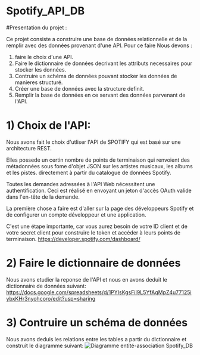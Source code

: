 # Spotify_API_DB
#Presentation du projet :

  Ce projet consiste a construire une base de données relationnelle et de la remplir avec des données provenant d'une API.
  Pour ce faire Nous devons :
  1) faire le choix d'une API.
  2) Faire le dictionnaire de données decrivant les attributs necessaires pour stocker les données.
  3) Contruire un schéma de données pouvant stocker les données de manieres structuré.
  4) Créer une base de données avec la structure definit.
  5) Remplir la base de données en ce servant des données parvenant de l'API.
  
 # 1) Choix de l'API:
   Nous avons fait le choix d'utliser l'API de SPOTIFY qui est basé sur une architecture REST.
   
   Elles possede un certin nombre de points de terminaison qui renvoient des métadonnées sous fome d'objet JSON sur les artistes musicaux, les albums et les pistes. directement à partir du catalogue de données Spotify.
   
   Toutes les demandes adressées à l'API Web nécessitent une authentification. Ceci est réalisé en envoyant un jeton d'accès OAuth valide dans l'en-tête de la demande.
   
   La première chose a faire est d'aller sur la page des développeurs Spotify et de configurer un compte développeur et une application.
    
   C'est une étape importante, car vous aurez besoin de votre ID client et de votre secret client pour construire le token et accéder à leurs points de terminaison.
   https://developer.spotify.com/dashboard/
 
 # 2) Faire le dictionnaire de données
  Nous avons etudier la reponse de l'API et nous en avons deduit le dictionnaire de données suivant:
  https://docs.google.com/spreadsheets/d/1PYIsKgsFiI9L5YfAqMpZ4u77125iybxKHr3nyohcoro/edit?usp=sharing
  
# 3) Contruire un schéma de données
  Nous avons deduis les relations entre les tables a partir du dictionnaire et construit le diagramme suivant: 
  ![Diagramme entité-association Spotify_DB](https://user-images.githubusercontent.com/31952379/103778318-5df73100-5032-11eb-8d37-5945933165f8.jpeg)
  

  

    
   
   
